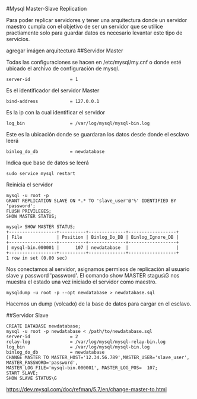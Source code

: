 #Mysql Master-Slave Replication
 
  Para poder replicar servidores y tener una arquitectura donde un servidor maestro cumpla con el objetivo de ser un servidor que se utilice practiamente solo para guardar datos es necesario levantar este tipo de servicios.
  
  agregar imágen arquitectura
   ##Servidor Master
   
   Todas las configuraciones se hacen en /etc/mysql/my.cnf o donde esté ubicado el archivo de configuración de mysql.
   
    server-id               = 1 

   Es el identificador del servidor Master

    bind-address            = 127.0.0.1
   Es la ip con la cual identificar el servidor
    
    log_bin                 = /var/log/mysql/mysql-bin.log
   Este es la ubicación donde se guardaran los datos desde donde el esclavo leerá
   
    binlog_do_db            = newdatabase
   Indica que base de datos se leerá
   
    sudo service mysql restart
   Reinicia el servidor
   
    mysql -u root -p
    GRANT REPLICATION SLAVE ON *.* TO 'slave_user'@'%' IDENTIFIED BY 'password';
    FLUSH PRIVILEGES;
    SHOW MASTER STATUS;
    
    mysql> SHOW MASTER STATUS;
    +------------------+----------+--------------+------------------+
    | File             | Position | Binlog_Do_DB | Binlog_Ignore_DB |
    +------------------+----------+--------------+------------------+
    | mysql-bin.000001 |      107 | newdatabase  |                  |
    +------------------+----------+--------------+------------------+
    1 row in set (0.00 sec)
    
   Nos conectamos al servidor, asignamos permisos de replicación al usuario slave y password 'password'.
   El comando show MASTER stagus\G nos muestra el estado una vez iniciado el servidor como maestro.
   
    mysqldump -u root -p --opt newdatabase > newdatabase.sql
   Hacemos un dump (volcado) de la base de datos para cargar en el esclavo.
    
    
##Servidor Slave

    CREATE DATABASE newdatabase;
    mysql -u root -p newdatabase < /path/to/newdatabase.sql
    server-id               = 2
    relay-log               = /var/log/mysql/mysql-relay-bin.log
    log_bin                 = /var/log/mysql/mysql-bin.log
    binlog_do_db            = newdatabase
    CHANGE MASTER TO MASTER_HOST='12.34.56.789',MASTER_USER='slave_user', MASTER_PASSWORD='password', 
    MASTER_LOG_FILE='mysql-bin.000001', MASTER_LOG_POS=  107;
    START SLAVE;
    SHOW SLAVE STATUS\G
    
    
https://dev.mysql.com/doc/refman/5.7/en/change-master-to.html
